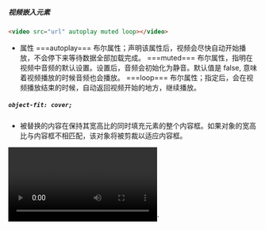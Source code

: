 ##### 视频嵌入元素
``` html
<video src="url" autoplay muted loop></video>
``` 
- 属性
	===autoplay===
	布尔属性；声明该属性后，视频会尽快自动开始播放，不会停下来等待数据全部加载完成。
	===muted===
	布尔属性，指明在视频中音频的默认设置。设置后，音频会初始化为静音。默认值是 false, 意味着视频播放的时候音频也会播放。
	===loop===
	布尔属性；指定后，会在视频播放结束的时候，自动返回视频开始的地方，继续播放。
##### `object-fit: cover;`
- 被替换的内容在保持其宽高比的同时填充元素的整个内容框。如果对象的宽高比与内容框不相匹配，该对象将被剪裁以适应内容框。

<video></video>`